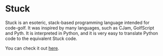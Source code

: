 # Stuck

Stuck is an esoteric, stack-based programming language intended for code-golf. It was inspired by many languages, such as CJam, GolfScript and Pyth. It is interpreted in Python, and it is very easy to translate Python code to the equivalent Stuck code.

You can check it out [here](https://github.com/kade-robertson/stuck).